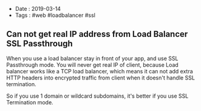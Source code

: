 - Date : 2019-03-14
- Tags : #web #loadbalancer #ssl

## Can not get real IP address from Load Balancer SSL Passthrough

When you use a load balancer stay in front of your app, and use SSL Passthrough mode. You will never get real IP of client, because Load balancer works like a TCP load balancer, which means it can not add extra HTTP headers into encrypted traffic from client when it doesn't handle SSL termination.

So if you use 1 domain or wildcard subdomains, it's better if you use SSL Termination mode.

